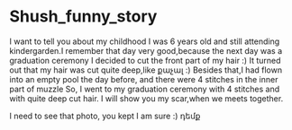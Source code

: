 # Shush_funny_story
I want to tell you about my childhood
I was 6 years old and still attending kindergarden.I remember that day very good,because the next day was a graduation ceremony
I decided to cut the front part of my hair :)
It turned out that my hair was cut quite deep,like քաչալ :)
Besides that,I had flown into an empty pool the day before, and there were 4 stitches in the inner part of muzzle
So, I went to my graduation ceremony with 4 stitches and with quite deep cut hair.
I will show you my scar,when we meets together.


I need to see that photo, you kept I am sure :) դեմք
